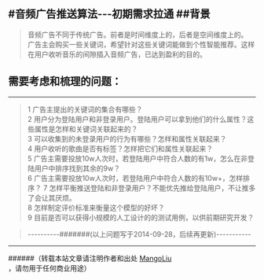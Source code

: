 ﻿#音频广告推送算法---初期需求拉通
##背景
--------------------------------
>音频广告不同于传统广告。前者是时间维度上的，后者是空间维度上的。
>广告主会购买一些关键词，希望针对这些关键词能做到个性智能推荐。这样在用户收听音乐的间隙插入音频广告，已达到盈利的目的。

## 需要考虑和梳理的问题：
--------------------------------
>   1 广告主提出的关键词的集合有哪些？<br>
    2 用户分为登陆用户和非登录用户。登陆用户可以拿到他们的什么属性？这些属性是怎样和关键词关联起来的？<br>
    3 可以收集到的未登录用户的行为有哪些？怎样和属性关联起来？<br>
    4 用户收听的歌曲是否有标签？怎样把它们和属性关联起来？<br>
    5 广告主需要投放10w人次时，若登陆用户中符合人数的有1w，怎么在非登陆用户中排序找到其余的9w？<br>
    6 广告主需要投放10w人次时，若登陆用户中符合人数的有10w+，怎样排序？
    7 怎样平衡推送登陆和非登录用户？不能优先推给登陆用户，不让推多了会让其厌烦。<br>
    8 怎样制定评价标准来衡量这个模型的好坏？<br>
    9 目前是否可以获得小规模的人工设计的的测试用例，以供前期研究开发？<br>

>----------#######(以上问题写于2014-09-28，后续再更新)-----------

--------------------------------
######（转载本站文章请注明作者和出处 <a href="https://github.com/MangoLiu">MangoLiu</a> ，请勿用于任何商业用途）

